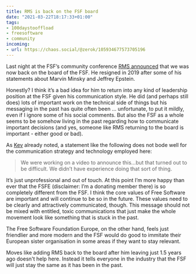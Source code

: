 ```yaml
---
title: RMS is back on the FSF board
date: "2021-03-22T18:17:33+01:00"
tags:
- 100daystooffload
- freesoftware
- community
incoming:
- url: https://chaos.social/@zerok/105934677573705196
---
```


Last night at the FSF’s community conference [RMS announced](https://www.theregister.com/2021/03/22/richard_stallman_back_on_fsf_board/) that we was now back on the board of the FSF. He resigned in 2019 after some of his statements about Marvin Minsky and Jeffrey Epstein. 

Honestly? I think it’s a bad idea for him to return into any kind of leadership position at the FSF given his communication style. He did (and perhaps still does) lots of important work on the technical side of things but his messaging in the past has quite often been ... unfortunate, to put it mildly, even if I ignore some of his social comments. But also the FSF as a whole seems to be somehow living in the past regarding how to communicate important decisions (and yes, someone like RMS returning to the board is important - either good or bad).

As [Kev](https://kevq.uk/my-thoughts-on-richard-stallmans-return-to-the-fsf-board/) already noted, a statement like the following does not bode well for the communication strategy and technology employed here: 

> We were working on a video to announce this…but that turned out to be difficult. We didn’t have experience doing that sort of thing.

It’s just unprofessional and out of touch. At this point I’m more happy than ever that the FSFE (disclaimer: I’m a donating member there) is so completely different from the FSF. I think the core values of Free Software are important and will continue to be so in the future. These values need to be clearly and attractively communicated, though. This message should not be mixed with entitled, toxic communications that just make the whole movement look like something that is stuck in the past.

The Free Software Foundation Europe, on the other hand, feels just friendlier and more modern and the FSF would do good to immitate their European sister organisation in some areas if they want to stay relevant.

Moves like adding RMS back to the board after him leaving just 1.5 years ago doesn't help here. Instead it tells everyone in the industry that the FSF will just stay the same as it has been in the past.
